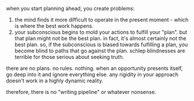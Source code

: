when you start planning ahead, you create problems:
1. the mind finds it more difficult to operate in the present moment - which is where the best work happens.
2. your subconscious begins to mold your actions to fulfill your "plan". but that plan might not be the best plan. in fact, it's almost certainly not the best plan. so, if the subconscious is biased towards fulfilling a plan, you become blind to paths that go against the plan. schlep blindnesses are terrible for those serious about seeking truth.

there are no plans. no rules. nothing. when an opportunity presents itself, go deep into it and ignore everything else. any rigidity in your approach doesn't work in a highly dynamic reality.

therefore, there is no "writing pipeline" or whatever nonsense. 